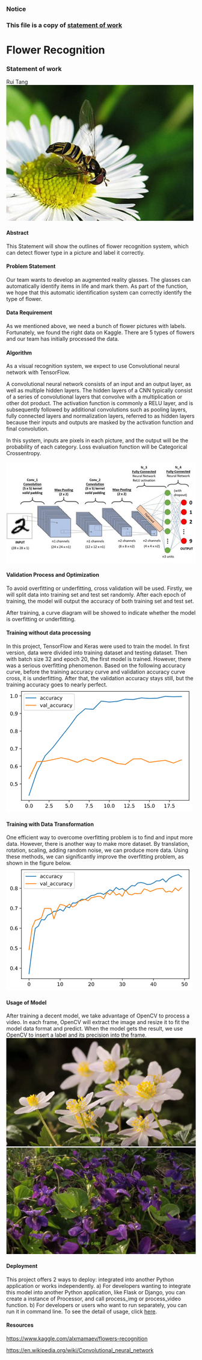 ### **Notice** <br>
### This file is a copy of [statement of work](business%20understanding/Final%20Statement%20of%20Work.docx)  <br>
# Flower Recognition <br>
### Statement of work <br>

Rui Tang <br>
![](business%20understanding/resources/Picture1.jpg)
#### Abstract <br>
This Statement will show the outlines of flower recognition system, which can detect flower type in a picture and label it correctly. <br>

#### Problem Statement <br>
Our team wants to develop an augmented reality glasses. The glasses can automatically identify items in life and mark them. As part of the function, we hope that this automatic identification system can correctly identify the type of flower. <br>

#### Data Requirement <br>
As we mentioned above, we need a bunch of flower pictures with labels. Fortunately, we found the right data on Kaggle. There are 5 types of flowers and our team has initially processed the data. <br>

#### Algorithm <br>
As a visual recognition system, we expect to use Convolutional neural network with TensorFlow. <br>

A convolutional neural network consists of an input and an output layer, as well as multiple hidden layers. The hidden layers of a CNN typically consist of a series of convolutional layers that convolve with a multiplication or other dot product. The activation function is commonly a RELU layer, and is subsequently followed by additional convolutions such as pooling layers, fully connected layers and normalization layers, referred to as hidden layers because their inputs and outputs are masked by the activation function and final convolution. <br>

In this system, inputs are pixels in each picture, and the output will be the probability of each category. Loss evaluation function will be Categorical Crossentropy. <br>

![](business%20understanding/resources/Picture2.jpg)


#### Validation Process and Optimization <br>
To avoid overfitting or underfitting, cross validation will be used. Firstly, we will split data into training set and test set randomly. After each epoch of training, the model will output the accuracy of both training set and test set. <br>

After training, a curve diagram will be showed to indicate whether the model is overfitting or underfitting. <br>

#### Training without data processing <br>
In this project, TensorFlow and Keras were used to train the model. In first version, data were divided into training dataset and testing dataset. Then with batch size 32 and epoch 20, the first model is trained. However, there was a serious overfitting phenomenon.  Based on the following accuracy curve, before the training accuracy curve and validation accuracy curve cross, it is underfitting. After that, the validation accuracy stays still, but the training accuracy goes to nearly perfect. <br>
![](business%20understanding/resources/overfitting.png)

#### Training with Data Transformation <br>
One efficient way to overcome overfitting problem is to find and input more data. However, there is another way to make more dataset. By translation, rotation, scaling, adding random noise, we can produce more data. Using these methods, we can significantly improve the overfitting problem, as shown in the figure below. <br>
![](business%20understanding/resources/accuracy_curve.png)

#### Usage of Model <br>
After training a decent model, we take advantage of OpenCV to process a video. In each frame, OpenCV will extract the image and resize it to fit the model data format and predict. When the model gets the result, we use OpenCV to insert a label and its precision into the frame.
![](business%20understanding/resources/video_snapshot.png)
![](business%20understanding/resources/video_snapshot2.png)
#### Deployment <br>
This project offers 2 ways to deploy: integrated into another Python application or works independently.
    a)	For developers wanting to integrate this model into another Python application, like Flask or Django, you can create a instance of Processor, and call process_img or process_video function.
    b)	For developers or users who want to run separately, you can run it in command line. To see the detail of usage, click [here](deployment).

#### Resources <br>
https://www.kaggle.com/alxmamaev/flowers-recognition <br>

https://en.wikipedia.org/wiki/Convolutional_neural_network <br>
